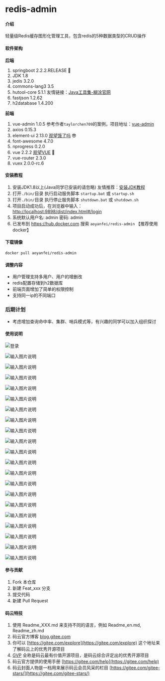 # redis-admin

#### 介绍
轻量级Redis缓存图形化管理工具，包含redis的5种数据类型的CRUD操作

#### 软件架构
 **后端** 
1. springboot 2.2.2.RELEASE  :leaves: 
2. JDK 1.8
3. jedis 3.2.0
4. commons-lang3 3.5
5. hutool-core 5.1.1  友情链接：[Java工具集-糊涂官网](https://www.hutool.cn/)
6. fastjson 1.2.62
7. h2database 1.4.200


 **前端** 
1. vue-admin 1.0.5 参考作者`taylorchen709`的案例，项目地址：[vue-admin](https://github.com/taylorchen709/vue-admin)
2. axios 0.15.3
3. element-ui 2.13.0 [观望饿了吗](https://element.eleme.cn/) :sunglasses: 
4. font-awesome 4.7.0
5. nprogress 0.2.0
6. vue 2.2.2 [观望VUE](https://cn.vuejs.org/v2/api/) :leaves: 
7. vue-router 2.3.0
8. vuex 2.0.0-rc.6


#### 安装教程

1. 安装JDK1.8以上(Java同学已安装的请忽略) 友情推荐：[安装JDK教程](https://jingyan.baidu.com/article/c74d60003588974f6a595db6.html)
2. 打开`./bin/`目录 执行启动服务脚本 `startup.bat` 或 `startup.sh`
3. 打开`./bin/`目录 执行停止服务脚本 `shutdown.bat` 或 `shutdown.sh`
4. 项目启动成功后，在浏览器中输入：[http://localhost:9898/dist/index.html#/login](http://localhost:8081/dist/index.html#/login)
5. 系统默认用户名: admin 密码: admin
6. 已发布到 https://hub.docker.com 搜索 `aoyanfei/redis-admin` 【推荐使用docker】

#### 下载镜像
```
docker pull aoyanfei/redis-admin
```

#### 调整内容
- 用户管理支持多用户、用户的增删改
- redis配置存储到h2数据库
- 前端页面增加了简单的权限控制
- 支持同一ip的不同端口

### 后期计划
- 考虑增加查询命中率、集群、哨兵模式等，有兴趣的同学可以加入组织探讨

#### 使用说明

![登录](https://images.gitee.com/uploads/images/2020/0129/210212_b2ecf9f2_1571481.png "1.png")

![输入图片说明](https://images.gitee.com/uploads/images/2020/0129/210229_57df8d0d_1571481.png "2.png")

![输入图片说明](https://images.gitee.com/uploads/images/2020/0129/210246_fb05c272_1571481.png "3.png")

![输入图片说明](https://images.gitee.com/uploads/images/2020/0129/210259_f3e147f7_1571481.png "4.png")

![输入图片说明](https://images.gitee.com/uploads/images/2020/0129/210347_d1bf5223_1571481.png "5.png")

![输入图片说明](https://images.gitee.com/uploads/images/2020/0129/210403_5defd7c0_1571481.png "6.png")

![输入图片说明](https://images.gitee.com/uploads/images/2020/0129/210413_5c3710a8_1571481.png "7.png")

![输入图片说明](https://images.gitee.com/uploads/images/2020/0129/210447_c9219ea0_1571481.png "8.png")

![输入图片说明](https://images.gitee.com/uploads/images/2020/0129/210523_655bdf3f_1571481.png "9.png")

![输入图片说明](https://images.gitee.com/uploads/images/2020/0129/210534_ec91c006_1571481.png "10.png")

![输入图片说明](https://images.gitee.com/uploads/images/2020/0129/210628_50749f0f_1571481.png "11.png")

![输入图片说明](https://images.gitee.com/uploads/images/2020/0129/210638_66d4a23c_1571481.png "12.png")

![输入图片说明](https://images.gitee.com/uploads/images/2020/0129/210647_ed664a59_1571481.png "13.png")

![输入图片说明](https://images.gitee.com/uploads/images/2020/0129/210657_252ab391_1571481.png "14.png")

![输入图片说明](https://images.gitee.com/uploads/images/2020/0129/210707_3bd613a8_1571481.png "15.png")

![输入图片说明](https://images.gitee.com/uploads/images/2020/0129/210716_01dd56cd_1571481.png "16.png")

![输入图片说明](https://images.gitee.com/uploads/images/2020/0129/210725_4617115e_1571481.png "17.png")

![输入图片说明](https://images.gitee.com/uploads/images/2020/0129/210735_04c28274_1571481.png "18.png")

![输入图片说明](https://images.gitee.com/uploads/images/2020/0129/210748_5e7cb0cc_1571481.png "19.png")

![输入图片说明](https://images.gitee.com/uploads/images/2020/0129/210759_b34f098f_1571481.png "20.png")

![输入图片说明](https://images.gitee.com/uploads/images/2020/0129/210101_51e16f47_1571481.png "21.png")


#### 参与贡献

1.  Fork 本仓库
2.  新建 Feat_xxx 分支
3.  提交代码
4.  新建 Pull Request


#### 码云特技

1.  使用 Readme\_XXX.md 来支持不同的语言，例如 Readme\_en.md, Readme\_zh.md
2.  码云官方博客 [blog.gitee.com](https://blog.gitee.com)
3.  你可以 [https://gitee.com/explore](https://gitee.com/explore) 这个地址来了解码云上的优秀开源项目
4.  [GVP](https://gitee.com/gvp) 全称是码云最有价值开源项目，是码云综合评定出的优秀开源项目
5.  码云官方提供的使用手册 [https://gitee.com/help](https://gitee.com/help)
6.  码云封面人物是一档用来展示码云会员风采的栏目 [https://gitee.com/gitee-stars/](https://gitee.com/gitee-stars/)